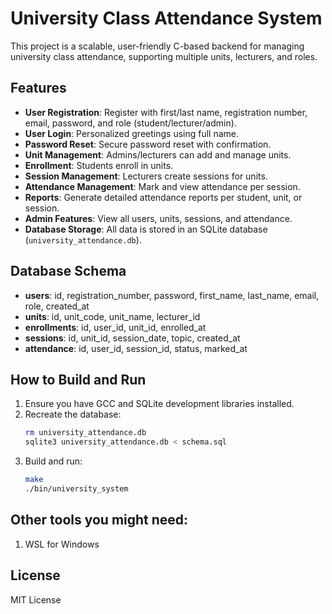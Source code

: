 # University Class Attendance System

This project is a scalable, user-friendly C-based backend for managing university class attendance, supporting multiple units, lecturers, and roles.

## Features

- **User Registration**: Register with first/last name, registration number, email, password, and role (student/lecturer/admin).
- **User Login**: Personalized greetings using full name.
- **Password Reset**: Secure password reset with confirmation.
- **Unit Management**: Admins/lecturers can add and manage units.
- **Enrollment**: Students enroll in units.
- **Session Management**: Lecturers create sessions for units.
- **Attendance Management**: Mark and view attendance per session.
- **Reports**: Generate detailed attendance reports per student, unit, or session.
- **Admin Features**: View all users, units, sessions, and attendance.
- **Database Storage**: All data is stored in an SQLite database (`university_attendance.db`).

## Database Schema

- **users**: id, registration_number, password, first_name, last_name, email, role, created_at
- **units**: id, unit_code, unit_name, lecturer_id
- **enrollments**: id, user_id, unit_id, enrolled_at
- **sessions**: id, unit_id, session_date, topic, created_at
- **attendance**: id, user_id, session_id, status, marked_at

## How to Build and Run

1. Ensure you have GCC and SQLite development libraries installed.
2. Recreate the database:
   ```bash
   rm university_attendance.db
   sqlite3 university_attendance.db < schema.sql
   ```
3. Build and run:
   ```bash
   make
   ./bin/university_system
   ```
## Other tools you might need:
1. WSL for Windows


## License

MIT License
